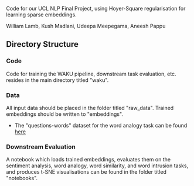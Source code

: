 Code for our UCL NLP Final Project, using Hoyer-Square regularisation for learning sparse embeddings.

William Lamb, Kush Madlani, Udeepa Meepegama, Aneesh Pappu

## Directory Structure
### Code 
Code for training the WAKU pipeline, downstream task evaluation, etc. resides in the main directory titled "waku".

### Data
All input data should be placed in the folder titled "raw_data". Trained embeddings should be written to "embeddings".
* The "questions-words" dataset for the word analogy task can be found [here](https://github.com/nicholas-leonard/word2vec/blob/master/questions-words.txt)

### Downstream Evaluation
A notebook which loads trained embeddings, evaluates them on the sentiment analysis, word analogy, word similarity, and word intrusion tasks, and produces t-SNE visualisations can be found in the folder titled "notebooks".
